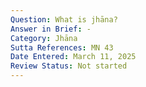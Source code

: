 ```yaml
---
Question: What is jhāna?
Answer in Brief: -
Category: Jhāna
Sutta References: MN 43
Date Entered: March 11, 2025
Review Status: Not started
---
```

